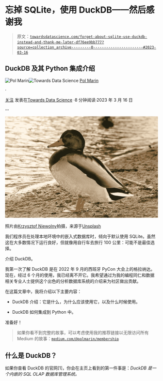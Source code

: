 # 忘掉 SQLite，使用 DuckDB——然后感谢我

> 原文：[`towardsdatascience.com/forget-about-sqlite-use-duckdb-instead-and-thank-me-later-df76ee9bb777?source=collection_archive---------0-----------------------#2023-03-16`](https://towardsdatascience.com/forget-about-sqlite-use-duckdb-instead-and-thank-me-later-df76ee9bb777?source=collection_archive---------0-----------------------#2023-03-16)

## DuckDB 及其 Python 集成介绍

[](https://polmarin.medium.com/?source=post_page-----df76ee9bb777--------------------------------)![Pol Marin](https://polmarin.medium.com/?source=post_page-----df76ee9bb777--------------------------------)[](https://towardsdatascience.com/?source=post_page-----df76ee9bb777--------------------------------)![Towards Data Science](https://towardsdatascience.com/?source=post_page-----df76ee9bb777--------------------------------) [Pol Marin](https://polmarin.medium.com/?source=post_page-----df76ee9bb777--------------------------------)

·

[关注](https://medium.com/m/signin?actionUrl=https%3A%2F%2Fmedium.com%2F_%2Fsubscribe%2Fuser%2F1fa43cc443e7&operation=register&redirect=https%3A%2F%2Ftowardsdatascience.com%2Fforget-about-sqlite-use-duckdb-instead-and-thank-me-later-df76ee9bb777&user=Pol+Marin&userId=1fa43cc443e7&source=post_page-1fa43cc443e7----df76ee9bb777---------------------post_header-----------) 发表在[Towards Data Science](https://towardsdatascience.com/?source=post_page-----df76ee9bb777--------------------------------) ·8 分钟阅读·2023 年 3 月 16 日[](https://medium.com/m/signin?actionUrl=https%3A%2F%2Fmedium.com%2F_%2Fvote%2Ftowards-data-science%2Fdf76ee9bb777&operation=register&redirect=https%3A%2F%2Ftowardsdatascience.com%2Fforget-about-sqlite-use-duckdb-instead-and-thank-me-later-df76ee9bb777&user=Pol+Marin&userId=1fa43cc443e7&source=-----df76ee9bb777---------------------clap_footer-----------)

--

[](https://medium.com/m/signin?actionUrl=https%3A%2F%2Fmedium.com%2F_%2Fbookmark%2Fp%2Fdf76ee9bb777&operation=register&redirect=https%3A%2F%2Ftowardsdatascience.com%2Fforget-about-sqlite-use-duckdb-instead-and-thank-me-later-df76ee9bb777&source=-----df76ee9bb777---------------------bookmark_footer-----------)![](img/c7283a6d2ba1b4298e72e882280c3f4b.png)

照片由[Krzysztof Niewolny](https://unsplash.com/@epan5?utm_source=medium&utm_medium=referral)拍摄，来源于[Unsplash](https://unsplash.com/?utm_source=medium&utm_medium=referral)

我们程序员在处理本地环境中的嵌入式数据库时，倾向于默认使用 SQLite。虽然这在大多数情况下运行良好，但就像用自行车去旅行 100 公里：可能不是最佳选择。

介绍 DuckDB。

我第一次了解 DuckDB 是在 2022 年 9 月的西班牙 PyCon 大会上的格拉纳达。现在，经过 6 个月的使用，我已经离不开它。我希望通过为我的编程同仁和数据相关专业人士提供这个出色的分析数据库系统的介绍来为社区做出贡献。

在这篇文章中，我将介绍以下主要内容：

+   DuckDB 介绍：它是什么，为什么应该使用它，以及什么时候使用。

+   DuckDB 如何集成到 Python 中。

准备好！

> 如果你看不到完整的故事，可以考虑使用我的推荐链接以无限访问所有 Medium 的故事：[`medium.com/@polmarin/membership`](https://medium.com/@polmarin/membership)

## 什么是 DuckDB？

如果你查看 DuckDB 的官网[1]，你会在主页上看到的第一件事是：*DuckDB 是一个内嵌的 SQL OLAP 数据库管理系统。*

